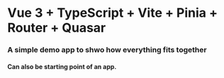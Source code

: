 # Vue 3 + TypeScript + Vite + Pinia + Router + Quasar
### A simple demo app to shwo how everything fits together

#### Can also be starting point of an app.


